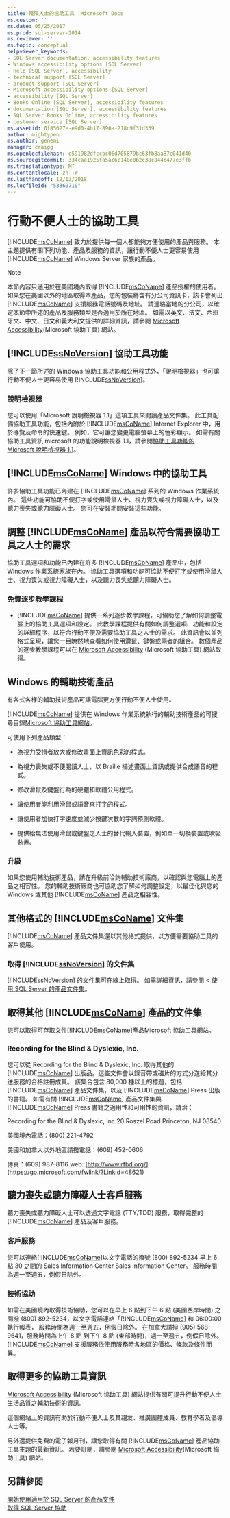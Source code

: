```yaml
---
title: 殘障人士的協助工具 |Microsoft Docs
ms.custom: ''
ms.date: 05/25/2017
ms.prod: sql-server-2014
ms.reviewer: ''
ms.topic: conceptual
helpviewer_keywords:
- SQL Server documentation, accessibility features
- Windows accessibility options [SQL Server]
- Help [SQL Server], accessibility
- technical support [SQL Server]
- product support [SQL Server]
- Microsoft accessibility options [SQL Server]
- accessibility [SQL Server]
- Books Online [SQL Server], accessibility features
- documentation [SQL Server], accessibility features
- SQL Server Books Online, accessibility features
- customer service [SQL Server]
ms.assetid: 0f85627e-e9d0-4b17-896a-218c9f31d339
author: mightypen
ms.author: genemi
manager: craigg
ms.openlocfilehash: e591982dfccbc06d705879bc63fb8aa87c041d40
ms.sourcegitcommit: 334cae1925fa5ac6c140e0b2c38c844c477e3ffb
ms.translationtype: MT
ms.contentlocale: zh-TW
ms.lasthandoff: 12/13/2018
ms.locfileid: "53360710"
---
```

# <a name="accessibility-for-people-with-disabilities"></a>行動不便人士的協助工具
  [!INCLUDE[msCoName](../includes/msconame-md.md)] 致力於提供每一個人都能夠方便使用的產品與服務。 本主題提供有關下列功能、產品及服務的資訊，讓行動不便人士更容易使用 [!INCLUDE[msCoName](../includes/msconame-md.md)] Windows Server 家族的產品。  
  
> [!NOTE]  
>  本節內容只適用於在美國境內取得 [!INCLUDE[msCoName](../includes/msconame-md.md)] 產品授權的使用者。 如果您在美國以外的地區取得本產品，您的包裝將含有分公司資訊卡，該卡會列出 [!INCLUDE[msCoName](../includes/msconame-md.md)] 支援服務電話號碼及地址。 請連絡當地的分公司，以確定本節中所述的產品及服務類型是否適用於所在地區。 如需以英文、法文、西班牙文、中文、日文和義大利文提供的詳細資訊，請參閱 [Microsoft Accessibility](https://go.microsoft.com/fwlink/?LinkID=8287)(Microsoft 協助工具) 網站。  
  
## <a name="includessnoversionincludesssnoversion-mdmd-accessibility-features"></a>[!INCLUDE[ssNoVersion](../includes/ssnoversion-md.md)] 協助工具功能  
 除了下一節所述的 Windows 協助工具功能和公用程式外，「說明檢視器」也可讓行動不便人士更容易使用 [!INCLUDE[ssNoVersion](../includes/ssnoversion-md.md)]。  
  
### <a name="the-help-viewer"></a>說明檢視器  
 您可以使用「Microsoft 說明檢視器 1.1」這項工具來閱讀產品文件集。 此工具配備協助工具功能，包括內附於 [!INCLUDE[msCoName](../includes/msconame-md.md)] Internet Explorer 中，用於導覽及命令的快速鍵。 例如，它可讓您變更電腦螢幕上的色彩顯示。 如需有關協助工具資訊 microsoft 的功能說明檢視器 1.1，請參閱[協助工具功能的 Microsoft 說明檢視器 1.1](https://go.microsoft.com/fwlink/?LinkID=220144)。  
  
## <a name="accessibility-in-includemsconameincludesmsconame-mdmd-windows"></a>[!INCLUDE[msCoName](../includes/msconame-md.md)] Windows 中的協助工具  
 許多協助工具功能已內建在 [!INCLUDE[msCoName](../includes/msconame-md.md)] 系列的 Windows 作業系統內。 這些功能可協助不便打字或使用滑鼠人士、視力喪失或視力障礙人士，以及聽力喪失或聽力障礙人士。 您可在安裝期間安裝這些功能。  
  
## <a name="adjusting-includemsconameincludesmsconame-mdmd-products-for-people-with-accessibility-needs"></a>調整 [!INCLUDE[msCoName](../includes/msconame-md.md)] 產品以符合需要協助工具之人士的需求  
 協助工具選項和功能已內建在許多 [!INCLUDE[msCoName](../includes/msconame-md.md)] 產品中，包括 Windows 作業系統家族在內。 協助工具選項和功能可協助不便打字或使用滑鼠人士、視力喪失或視力障礙人士，以及聽力喪失或聽力障礙人士。  
  
### <a name="free-step-by-step-tutorials"></a>免費逐步教學課程  
  
-   [!INCLUDE[msCoName](../includes/msconame-md.md)] 提供一系列逐步教學課程，可協助您了解如何調整電腦上的協助工具選項和設定。 此教學課程提供有關如何調整選項、功能和設定的詳細程序，以符合行動不便及需要協助工具之人士的需求。 此資訊會以並列格式呈現，讓您一目瞭然地查看如何使用滑鼠、鍵盤或兩者的組合。 數個產品的逐步教學課程可以在 [Microsoft Accessibility](https://go.microsoft.com/fwlink/?LinkID=67163) (Microsoft 協助工具) 網站取得。  
  
## <a name="assistive-technology-products-for-windows"></a>Windows 的輔助技術產品  
 有各式各樣的輔助技術產品可讓電腦更方便行動不便人士使用。  
  
 [!INCLUDE[msCoName](../includes/msconame-md.md)] 提供在 Windows 作業系統執行的輔助技術產品的可搜尋目錄[Microsoft 協助工具網站](https://go.microsoft.com/fwlink/?LinkID=67166)。  
  
 可使用下列產品類型：  
  
-   為視力受損者放大或修改畫面上資訊色彩的程式。  
  
-   為視力喪失或不便閱讀人士，以 Braille 描述畫面上資訊或提供合成語音的程式。  
  
-   修改滑鼠及鍵盤行為的硬體和軟體公用程式。  
  
-   讓使用者能利用滑鼠或語音來打字的程式。  
  
-   讓使用者加快打字速度並減少按鍵次數的字詞預測軟體。  
  
-   提供給無法使用滑鼠或鍵盤之人士的替代輸入裝置，例如單一切換裝置或吹吸裝置。  
  
### <a name="upgrading"></a>升級  
 如果您使用輔助技術產品，請在升級前洽詢輔助技術廠商，以確認與您電腦上的產品之相容性。 您的輔助技術廠商也可協助您了解如何調整設定，以最佳化與您的 Windows 或其他 [!INCLUDE[msCoName](../includes/msconame-md.md)] 產品之相容性。  
  
## <a name="includemsconameincludesmsconame-mdmd-documentation-in-alternative-formats"></a>其他格式的 [!INCLUDE[msCoName](../includes/msconame-md.md)] 文件集  
 [!INCLUDE[msCoName](../includes/msconame-md.md)] 產品文件集還以其他格式提供，以方便需要協助工具的客戶使用。  
  
### <a name="obtaining-documentation-for-includessnoversionincludesssnoversion-mdmd"></a>取得 [!INCLUDE[ssNoVersion](../includes/ssnoversion-md.md)] 的文件集  
 [!INCLUDE[ssNoVersion](../includes/ssnoversion-md.md)] 的文件集可在線上取得。 如需詳細資訊，請參閱 <<c0> [ 使用 SQL Server 的產品文件集](../2014-toc/books-online-for-sql-server-2014.md)。  
  
## <a name="obtaining-documentation-for-additional-includemsconameincludesmsconame-mdmd-products"></a>取得其他 [!INCLUDE[msCoName](../includes/msconame-md.md)] 產品的文件集  
 您可以取得可存取文件[!INCLUDE[msCoName](../includes/msconame-md.md)]產品[Microsoft 協助工具網站](https://go.microsoft.com/fwlink/?LinkID=67164)。  
  
### <a name="recording-for-the-blind--dyslexic-inc"></a>Recording for the Blind & Dyslexic, Inc.  
 您可以從 Recording for the Blind & Dyslexic, Inc. 取得其他的 [!INCLUDE[msCoName](../includes/msconame-md.md)] 出版品。這些文件會以錄音帶或磁片的方式分送給其分送服務的合格註冊成員。 該集合包含 80,000 種以上的標題，包括 [!INCLUDE[msCoName](../includes/msconame-md.md)] 產品文件集，以及 [!INCLUDE[msCoName](../includes/msconame-md.md)] Press 出版的書籍。 如需有關 [!INCLUDE[msCoName](../includes/msconame-md.md)] 產品文件集與 [!INCLUDE[msCoName](../includes/msconame-md.md)] Press 書籍之適用性和可用性的資訊，請洽：  
  
 Recording for the Blind & Dyslexic, Inc.20 Roszel Road Princeton, NJ 08540  
  
 美國境內電話：(800) 221-4792  
  
 美國和加拿大以外地區請撥電話：(609) 452-0606  
  
 傳真：(609) 987-8116 web: [http://www.rfbd.org/](https://go.microsoft.com/fwlink/?LinkId=48621)  
  
## <a name="customer-service-for-people-who-are-deaf-or-hard-of-hearing"></a>聽力喪失或聽力障礙人士客戶服務  
 聽力喪失或聽力障礙人士可以透過文字電話 (TTY/TDD) 服務，取得完整的 [!INCLUDE[msCoName](../includes/msconame-md.md)] 產品及客戶服務。  
  
### <a name="customer-service"></a>客戶服務  
 您可以連絡[!INCLUDE[msCoName](../includes/msconame-md.md)]以文字電話的撥號 (800) 892-5234 早上 6 點 30 之間的 Sales Information Center Sales Information Center。 服務時間為週一至週五，例假日除外。  
  
### <a name="technical-help"></a>技術協助  
 如需在美國境內取得技術協助，您可以在早上 6 點到下午 6 點 (美國西岸時間) 之間撥 (800) 892-5234，以文字電話連絡「[!INCLUDE[msCoName](../includes/msconame-md.md)]  和 06:00:00 執行報表， 服務時間為週一至週五，例假日除外。 在加拿大請撥 (905) 568-9641，服務時間為上午 8 點 到下午 8 點 (東部時間)，週一至週五，例假日除外。 [!INCLUDE[msCoName](../includes/msconame-md.md)] 支援服務依使用服務時各地區的價格、條款及條件而異。  
  
## <a name="getting-more-accessibility-information"></a>取得更多的協助工具資訊  
 [Microsoft Accessibility](https://go.microsoft.com/fwlink/?LinkID=8287) (Microsoft 協助工具) 網站提供有關可提升行動不便人士生活品質之輔助技術的資訊。  
  
 這個網站上的資訊有助於行動不便人士及其親友、推廣團體成員、教育學者及倡導人士等。  
  
 另外還提供免費的電子報月刊，讓您取得有關 [!INCLUDE[msCoName](../includes/msconame-md.md)] 產品協助工具主題的最新資訊。 若要訂閱，請參閱 [Microsoft Accessibility](https://go.microsoft.com/fwlink/?LinkID=8287)(Microsoft 協助工具) 網站。  
  
## <a name="see-also"></a>另請參閱  
 [開始使用適用於 SQL Server 的產品文件](../2014-toc/books-online-for-sql-server-2014.md)   
 [取得 SQL Server 協助](getting-sql-server-assistance.md)  
  
  
